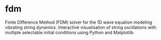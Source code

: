 # fdm
Finite Difference Method (FDM) solver for the 1D wave equation modeling vibrating string dynamics. Interactive visualisation of string oscillations with multiple selectable initial conditions using Python and Matplotlib
